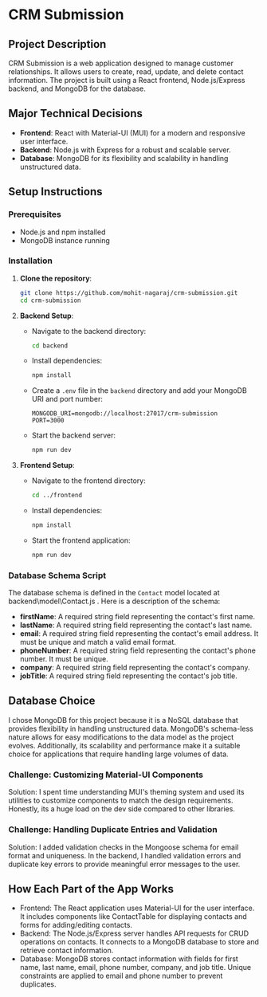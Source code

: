 # CRM Submission

## Project Description

CRM Submission is a web application designed to manage customer relationships. It allows users to create, read, update, and delete contact information. The project is built using a React frontend, Node.js/Express backend, and MongoDB for the database.

## Major Technical Decisions

- **Frontend**: React with Material-UI (MUI) for a modern and responsive user interface.
- **Backend**: Node.js with Express for a robust and scalable server.
- **Database**: MongoDB for its flexibility and scalability in handling unstructured data.

## Setup Instructions

### Prerequisites

- Node.js and npm installed
- MongoDB instance running

### Installation

1. **Clone the repository**:
    ```sh
    git clone https://github.com/mohit-nagaraj/crm-submission.git
    cd crm-submission
    ```

2. **Backend Setup**:
    - Navigate to the backend directory:
        ```sh
        cd backend
        ```
    - Install dependencies:
        ```sh
        npm install
        ```
    - Create a `.env` file in the `backend` directory and add your MongoDB URI and port number:
        ```env
        MONGODB_URI=mongodb://localhost:27017/crm-submission
        PORT=3000
        ```
    - Start the backend server:
        ```sh
        npm run dev
        ```

3. **Frontend Setup**:
    - Navigate to the frontend directory:
        ```sh
        cd ../frontend
        ```
    - Install dependencies:
        ```sh
        npm install
        ```
    - Start the frontend application:
        ```sh
        npm run dev
        ```

### Database Schema Script

The database schema is defined in the `Contact` model located at backend\model\Contact.js . Here is a description of the schema:

- **firstName**: A required string field representing the contact's first name.
- **lastName**: A required string field representing the contact's last name.
- **email**: A required string field representing the contact's email address. It must be unique and match a valid email format.
- **phoneNumber**: A required string field representing the contact's phone number. It must be unique.
- **company**: A required string field representing the contact's company.
- **jobTitle**: A required string field representing the contact's job title.

## Database Choice
I chose MongoDB for this project because it is a NoSQL database that provides flexibility in handling unstructured data. MongoDB's schema-less nature allows for easy modifications to the data model as the project evolves. Additionally, its scalability and performance make it a suitable choice for applications that require handling large volumes of data.

### Challenge: Customizing Material-UI Components
Solution: I spent time understanding MUI's theming system and used its utilities to customize components to match the design requirements. Honestly, its a huge load on the dev side compared to other libraries.

### Challenge: Handling Duplicate Entries and Validation
Solution: I added validation checks in the Mongoose schema for email format and uniqueness. In the backend, I handled validation errors and duplicate key errors to provide meaningful error messages to the user.


## How Each Part of the App Works
- Frontend: The React application uses Material-UI for the user interface. It includes components like ContactTable for displaying contacts and forms for adding/editing contacts.
- Backend: The Node.js/Express server handles API requests for CRUD operations on contacts. It connects to a MongoDB database to store and retrieve contact information.
- Database: MongoDB stores contact information with fields for first name, last name, email, phone number, company, and job title. Unique constraints are applied to email and phone number to prevent duplicates.